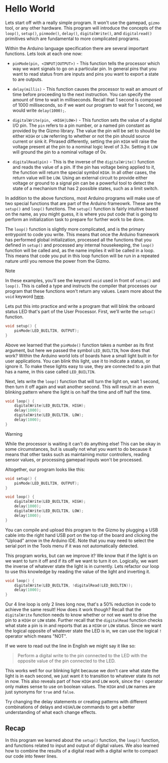 # Hello World

Lets start off with a really simple program.  It won't use the
gamepad, `gizmo` tool, or any other hardware.  This program will
introduce the concepts of the `loop()`, `setup()`, `pinmode()`,
`delay()`, `digitalWrite()`, and `digitalread()` primitives which are
fundamental to more complicated programs.

Within the Arduino language specification there are several important
functions.  Lets look at each one now:

  * `pinMode(pin, <INPUT|OUTPUT>)` - This function tells the processor
    which way we want signals to go on a particular pin.  In general
    pins that you want to read status from are inputs and pins you
    want to export a state to are outputs.

  * `delay(millis)` - This function causes the processor to wait an
    amount of time before proceeding to the next instruction.  You can
    specify the amount of time to wait in milliseconds.  Recall that 1
    second is composed of 1000 milliseconds, so if we want our program
    to wait for 1 second, we would write `delay(1000);`.

  * `digitalWrite(pin, <HIGH|LOW>)` - This function sets the value of
    a digital I/O pin.  The `pin` refers to a pin number, or a named
    pin constant as provided by the Gizmo library.  The value the pin
    will be set to should be either `HIGH` or `LOW` referring to
    whether or not the pin should source current or sink it.  Phrased
    differently, setting the pin `HIGH` will raise the voltage present
    at the pin to a nominal logic level of 3.3v.  Setting it `LOW`
    will ground the pin to a nominal voltage of 0v.

  * `digitalRead(pin)` - This is the inverse of the `digitalWrite()`
    function and reads the value of a pin.  If the pin has voltage
    being applied to it, the function will return the special symbol
    `HIGH`.  In all other cases, the return value will be `LOW`.
    Using an external circuit to provide either voltage or ground to a
    signal pin can be a powerful tool to detect the state of a
    mechanism that has 2 possible states, such as a limit switch.

In addition to the above functions, most Arduino programs will make
use of two special functions that are part of the Arduino frameowrk.
These are the `setup()` and `loop()` functions.  The `setup()`
function is fairly intuitive based on the name, as you might guess, it
is where you put code that is going to perform an initialization task
to prepare for further work to be done.

The `loop()` function is slightly more complicated, and is the primary
entrypoint to code you write.  This means that once the Arduino
framework has performed global initialization, processed all the
functions that you defined in `setup()` and processed any internal
housekeeping, the `loop()` function will be called and, as the name
implies it will be called in a loop.  This means that code you put in
this loop function will be run in a repeated nature until you remove
the power from the Gizmo.

> [!NOTE]
>
> In these examples, you'll see the keyword `void` used in front of
> `setup()` and `loop()`.  This is called a type and instructs the
> compiler that processes our program that these functions won't
> return any values.  Learn more about the `void` keyword
> [here](https://www.arduino.cc/reference/en/language/variables/data-types/void/).

Lets put this into practice and write a program that will blink the
onboard status LED that's part of the User Processor.  First, we'll
write the `setup()` function.

```C
void setup() {
    pinMode(LED_BUILTIN, OUTPUT);
}
```

Above we learned that the `pinMode()` function takes a number as its
first argument, but here we passed the symbol `LED_BUILTIN`, how does
that work?  Within the Arduino world lots of boards have a small light
built in for user applications.  You can blink this light, use it to
indicate a status, or ignore it.  To make these lights easy to use,
they are connected to a pin that has a name, in this case called
`LED_BUILTIN`.

Next, lets write the `loop()` function that will turn the light on,
wait 1 second, then turn it off again and wait another second.  This
will result in an even blinking pattern where the light is on half the
time and off half the time.

```C
void loop() {
    digitalWrite(LED_BUILTIN, HIGH);
    delay(1000);
    digitalWrite(LED_BUILTIN, LOW);
    delay(1000);
}
```

> [!WARNING]
>
> While the processor is waiting it can't do anything else!  This
> can be okay in some circumstances, but is usually not what you
> want to do because it means that other tasks such as maintaining
> motor controllers, reading sensor values, or processing gamepad
> inputs won't be processed.

Altogether, our program looks like this:

```C
void setup() {
    pinMode(LED_BUILTIN, OUTPUT);
}

void loop() {
    digitalWrite(LED_BUILTIN, HIGH);
    delay(1000);
    digitalWrite(LED_BUILTIN, LOW);
    delay(1000);
}
```

You can compile and upload this program to the Gizmo by plugging a USB
cable into the right hand USB port on the top of the board and
clicking the "Upload" arrow in the Arduino IDE. Note that you may need
to select the serial port in the Tools menu if it was not
automatically detected.

This program works, but can we improve it?  We know that if the light
is on we want to turn it off and if its off we want to turn it on.
Logically, we want the inverse of whatever state the light is in
currently.  Lets refactor our loop to use this knowledge by reading
the value of the light and inverting it.

```C
void loop() {
    digitalWrite(LED_BUILTIN, !digitalRead(LED_BUILTIN));
    delay(1000);
}
```

Our 4 line loop is only 2 lines long now, that's a 50% reduction in
code to achieve the same result!  How does it work though?  Recall
that the `digitalWrite` function needs to know whether or not we want
to drive the pin to a `HIGH` or `LOW` state.  Further recall that the
`digitalRead` function checks what state a pin is in and reports that
as a `HIGH` or `LOW` status.  Since we want the logical opposite of
whatever state the LED is in, we can use the logical `!` operator
which means "NOT".

If we were to read out the line in English we might say it like so:

> Perform a digital write to the pin connected to the LED with the
> opposite value of the pin connected to the LED.

This works well for our blinking light because we don't care what
state the light is in each second, we just want it to transition to
whatever state its not in now.  This also reveals part of how `HIGH`
and `LOW` work, since the `!` operator only makes sense to use on
boolean values.  The `HIGH` and `LOW` names are just synonyms for
`true` and `false`.

Try changing the delay statements or creating patterns with different
combinations of delays and `HIGH`/`LOW` commands to get a better
understanding of what each change effects.

## Recap

In this program we learned about the `setup()` function, the `loop()`
function, and functions related to input and output of digital values.
We also learned how to combine the results of a digital read with a
digital write to compact our code into fewer lines.
